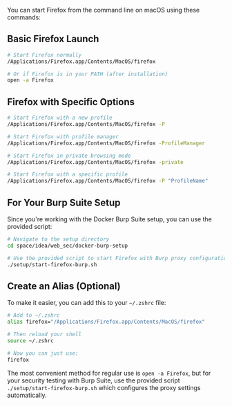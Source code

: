 You can start Firefox from the command line on macOS using these commands:

## Basic Firefox Launch
```bash
# Start Firefox normally
/Applications/Firefox.app/Contents/MacOS/firefox

# Or if Firefox is in your PATH (after installation)
open -a Firefox
```

## Firefox with Specific Options
```bash
# Start Firefox with a new profile
/Applications/Firefox.app/Contents/MacOS/firefox -P

# Start Firefox with profile manager
/Applications/Firefox.app/Contents/MacOS/firefox -ProfileManager

# Start Firefox in private browsing mode
/Applications/Firefox.app/Contents/MacOS/firefox -private

# Start Firefox with a specific profile
/Applications/Firefox.app/Contents/MacOS/firefox -P "ProfileName"
```

## For Your Burp Suite Setup
Since you're working with the Docker Burp Suite setup, you can use the provided script:

```bash
# Navigate to the setup directory
cd space/idea/web_sec/docker-burp-setup

# Use the provided script to start Firefox with Burp proxy configuration
./setup/start-firefox-burp.sh
```

## Create an Alias (Optional)
To make it easier, you can add this to your `~/.zshrc` file:

```bash
# Add to ~/.zshrc
alias firefox="/Applications/Firefox.app/Contents/MacOS/firefox"

# Then reload your shell
source ~/.zshrc

# Now you can just use:
firefox
```

The most convenient method for regular use is `open -a Firefox`, but for your security testing with Burp Suite, use the provided script `./setup/start-firefox-burp.sh` which configures the proxy settings automatically.